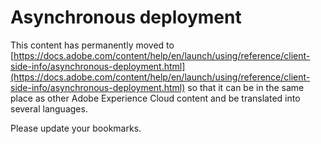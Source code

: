 # Asynchronous deployment

This content has permanently moved to [https://docs.adobe.com/content/help/en/launch/using/reference/client-side-info/asynchronous-deployment.html](https://docs.adobe.com/content/help/en/launch/using/reference/client-side-info/asynchronous-deployment.html) so that it can be in the same place as other Adobe Experience Cloud content and be translated into several languages.

Please update your bookmarks.
